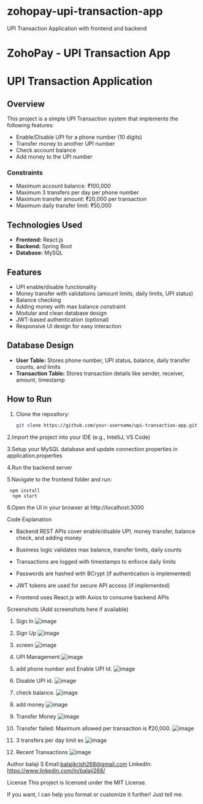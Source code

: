 # zohopay-upi-transaction-app
UPI Transaction Application with frontend and backend

# ZohoPay - UPI Transaction App

# UPI Transaction Application

## Overview
This project is a simple UPI Transaction system that implements the following features:
- Enable/Disable UPI for a phone number (10 digits)
- Transfer money to another UPI number
- Check account balance
- Add money to the UPI number

### Constraints
- Maximum account balance: ₹100,000
- Maximum 3 transfers per day per phone number
- Maximum transfer amount: ₹20,000 per transaction
- Maximum daily transfer limit: ₹50,000

## Technologies Used
- **Frontend:** React.js
- **Backend:** Spring Boot
- **Database:** MySQL

## Features
- UPI enable/disable functionality
- Money transfer with validations (amount limits, daily limits, UPI status)
- Balance checking
- Adding money with max balance constraint
- Modular and clean database design
- JWT-based authentication (optional)
- Responsive UI design for easy interaction

## Database Design
- **User Table:** Stores phone number, UPI status, balance, daily transfer counts, and limits
- **Transaction Table:** Stores transaction details like sender, receiver, amount, timestamp

## How to Run
1. Clone the repository:  
   ```bash
   git clone https://github.com/your-username/upi-transaction-app.git

2.Import the project into your IDE (e.g., IntelliJ, VS Code)

3.Setup your MySQL database and update connection properties in application.properties

4.Run the backend server

5.Navigate to the frontend folder and run: 

     npm install
      npm start
      
 6.Open the UI in your browser at http://localhost:3000


Code Explanation

* Backend REST APIs cover enable/disable UPI, money transfer, balance check, and adding money

* Business logic validates max balance, transfer limits, daily counts

* Transactions are logged with timestamps to enforce daily limits

* Passwords are hashed with BCrypt (if authentication is implemented)

* JWT tokens are used for secure API access (if implemented)

* Frontend uses React.js with Axios to consume backend APIs

Screenshots
(Add screenshots here if available)
1. Sign In
![image](https://github.com/user-attachments/assets/3d2e001c-3ab3-42a9-b2e3-af52ba4c5ea0)

2. Sign Up
![image](https://github.com/user-attachments/assets/5e8c02f3-e532-41c1-81eb-4e89fb81ca3c)

3. screen
![image](https://github.com/user-attachments/assets/9878e428-c337-46b5-b251-30f0eee58b4d)

4. UPI Management
![image](https://github.com/user-attachments/assets/b9d75317-6c39-47b6-a770-448621db1eaf)

5. add phone number and Enable UPI Id.
![image](https://github.com/user-attachments/assets/07a1f121-649a-4a2a-99ad-fc6421c34ee0)

6. Disable UPI id.
![image](https://github.com/user-attachments/assets/b4b0a265-2a76-438c-9cce-f61b1297254a)

7. check balance.
![image](https://github.com/user-attachments/assets/a08ab7ca-e9ef-48ca-b17f-b054cb286f9c)

8. add money
![image](https://github.com/user-attachments/assets/a698d8ca-1bba-40b6-8460-d3809066478a)

9. Transfer Money
![image](https://github.com/user-attachments/assets/88176525-a0a8-47b6-a9de-21ffb2c8e2c7)

10. Transfer failed: Maximum allowed per transaction is ₹20,000.
![image](https://github.com/user-attachments/assets/8d53de34-1055-46eb-be94-4253cc9c7304)

13. 3 transfers per day limit ex
![image](https://github.com/user-attachments/assets/ebd999cb-9637-4533-87d8-eafce02d5dd6)

14.  Recent Transactions
![image](https://github.com/user-attachments/assets/ebdf8300-3db6-4f00-82e9-29a68716ff0d)







Author
balaji S
Email:balajikrish268@gmail.com
LinkedIn: https://www.linkedin.com/in/balaji268/

License
This project is licensed under the MIT License.

If you want, I can help you format or customize it further! Just tell me.










 


